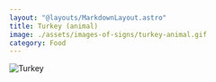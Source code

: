 ```yaml
---
layout: "@layouts/MarkdownLayout.astro"
title: Turkey (animal)
image: ./assets/images-of-signs/turkey-animal.gif
category: Food
---
```


![Turkey](@signs/turkey-animal.gif)
